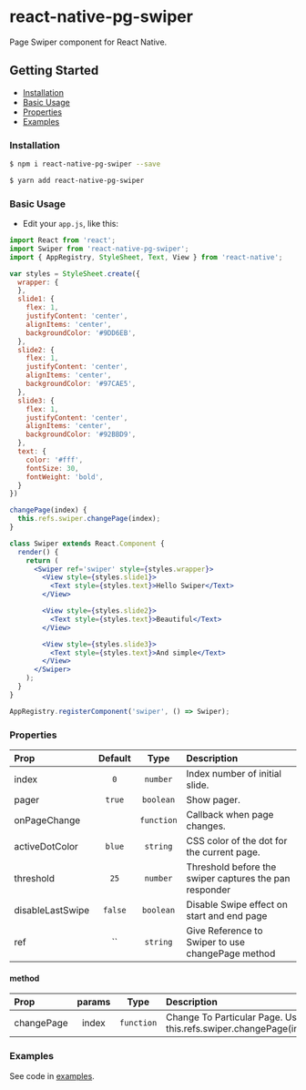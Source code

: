 # react-native-pg-swiper

Page Swiper component for React Native.

## Getting Started

- [Installation](#installation)
- [Basic Usage](#basic-usage)
- [Properties](#properties)
- [Examples](#examples)

### Installation

```bash
$ npm i react-native-pg-swiper --save
```

```bash
$ yarn add react-native-pg-swiper
```

### Basic Usage

- Edit your `app.js`, like this:

```jsx
import React from 'react';
import Swiper from 'react-native-pg-swiper';
import { AppRegistry, StyleSheet, Text, View } from 'react-native';

var styles = StyleSheet.create({
  wrapper: {
  },
  slide1: {
    flex: 1,
    justifyContent: 'center',
    alignItems: 'center',
    backgroundColor: '#9DD6EB',
  },
  slide2: {
    flex: 1,
    justifyContent: 'center',
    alignItems: 'center',
    backgroundColor: '#97CAE5',
  },
  slide3: {
    flex: 1,
    justifyContent: 'center',
    alignItems: 'center',
    backgroundColor: '#92BBD9',
  },
  text: {
    color: '#fff',
    fontSize: 30,
    fontWeight: 'bold',
  }
})

changePage(index) {
  this.refs.swiper.changePage(index);
}

class Swiper extends React.Component {
  render() {
    return (
      <Swiper ref='swiper' style={styles.wrapper}>
        <View style={styles.slide1}>
          <Text style={styles.text}>Hello Swiper</Text>
        </View>

        <View style={styles.slide2}>
          <Text style={styles.text}>Beautiful</Text>
        </View>

        <View style={styles.slide3}>
          <Text style={styles.text}>And simple</Text>
        </View>
      </Swiper>
    );
  }
}

AppRegistry.registerComponent('swiper', () => Swiper);
```

### Properties

| Prop  | Default  | Type | Description |
| :------------ |:---------------:| :---------------:| :-----|
| index | `0` | `number` | Index number of initial slide. |
| pager | `true` | `boolean` | Show pager. |
| onPageChange |  | `function` | Callback when page changes. |
| activeDotColor | `blue` | `string` | CSS color of the dot for the current page. |
| threshold | `25` | `number` | Threshold before the swiper captures the pan responder |
| disableLastSwipe | `false` | `boolean` | Disable Swipe effect on start and end page |
| ref | `` | `string` | Give Reference to Swiper to use changePage method |

#### method
| Prop  | params  | Type | Description |
| :------------ |:---------------:| :---------------:| :-----|
| changePage | index | `function` | Change To Particular Page. Usage this.refs.swiper.changePage(index); |

### Examples

See code in [examples](https://github.com/wadehrarshpreet/react-native-pg-swiper/tree/master/examples/swiper).
